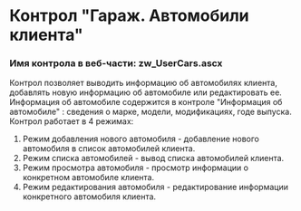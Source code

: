 ﻿---
description: 2.4.11.1
---
# Контрол "Гараж. Автомобили клиента"
### Имя контрола в веб-части: zw_UserCars.ascx
Контрол позволяет выводить информацию об автомобилях клиента, добавлять новую информацию об автомобиле или редактировать ее.
Информация об автомобиле содержится в контроле "Информация об автомобиле" : сведения о марке, модели, модификациях, годе выпуска.
Контрол работает в 4 режимах:
1. Режим добавления нового автомобиля - добавление нового автомобиля в список автомобилей клиента.
2. Режим списка автомобилей - вывод списка автомобилей клиента.
3. Режим просмотра автомобиля - просмотр информации о конкретном автомобиле клиента.
4. Режим редактирования автомобиля - редактирование информации конкретного автомобиля клиента.
